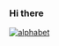 ### Hi there

<a href="http://uhs-alphabet.com"><img src="http://uhs-alphabet.com/api/getSVG?stuID=20160825" alt="alphabet"/></a>
<!--
**kingesay/kingesay** is a ✨ _special_ ✨ repository because its `README.md` (this file) appears on your GitHub profile.
-->

